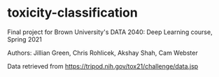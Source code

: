# toxicity-classification

Final project for Brown University's DATA 2040: Deep Learning course, Spring 2021

Authors: Jillian Green, Chris Rohlicek, Akshay Shah, Cam Webster

Data retrieved from https://tripod.nih.gov/tox21/challenge/data.jsp
